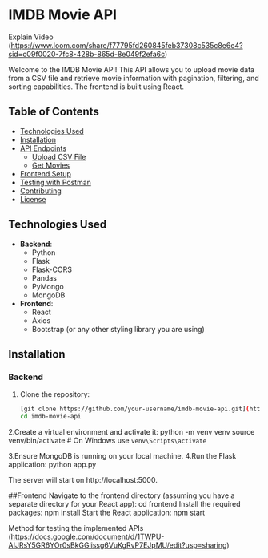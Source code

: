 # IMDB Movie API 
Explain Video (https://www.loom.com/share/f77795fd260845feb37308c535c8e6e4?sid=c09f0020-7fc8-428b-865d-8e049f2efa6c)

Welcome to the IMDB Movie API! This API allows you to upload movie data from a CSV file and retrieve movie information with pagination, filtering, and sorting capabilities. The frontend is built using React.

## Table of Contents
- [Technologies Used](#technologies-used)
- [Installation](#installation)
- [API Endpoints](#api-endpoints)
  - [Upload CSV File](#upload-csv-file)
  - [Get Movies](#get-movies)
- [Frontend Setup](#frontend-setup)
- [Testing with Postman](#testing-with-postman)
- [Contributing](#contributing)
- [License](#license)

## Technologies Used

- **Backend**: 
  - Python
  - Flask
  - Flask-CORS
  - Pandas
  - PyMongo
  - MongoDB
- **Frontend**: 
  - React
  - Axios
  - Bootstrap (or any other styling library you are using)

## Installation

### Backend

1. Clone the repository:
   ```bash
   [git clone https://github.com/your-username/imdb-movie-api.git](https://github.com/CodeAvk/Movie_Review_Dashboard.git)
   cd imdb-movie-api
2.Create a virtual environment and activate it:
  python -m venv venv
  source venv/bin/activate  # On Windows use `venv\Scripts\activate`

3.Ensure MongoDB is running on your local machine.
4.Run the Flask application:
  python app.py

The server will start on http://localhost:5000.

##Frontend
Navigate to the frontend directory (assuming you have a separate directory for your React app):
  cd frontend
Install the required packages:
  npm install
Start the React application:
npm start

Method for testing the implemented APIs
(https://docs.google.com/document/d/1TWPU-AIJRsY5GR6YOr0sBkGGlissg6VuKgRvP7EJpMU/edit?usp=sharing)
  

